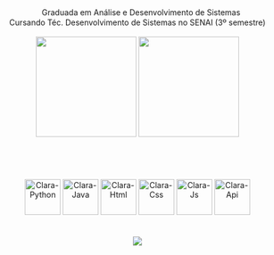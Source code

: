 
<div align="center">
ㅤGraduada em Análise e Desenvolvimento de Sistemas
  <br>
  Cursando Téc. Desenvolvimento de Sistemas no SENAI (3º semestre)
<div>
  <br>
  <img height = "180em" src="https://github-readme-stats.vercel.app/api?username=ClaraEsquivel&show_icons=true&theme=dracula" />
  <img height = "180em" src="https://github-readme-stats.vercel.app/api/top-langs/?username=ClaraEsquivel&layout=compact&theme=dracula" />
<div>

<br>

#

<div style="display: inline_block"><br>
  <img align="center" alt="Clara-Python" height="64" width="64" src="https://img.icons8.com/external-flaticons-lineal-color-flat-icons/64/external-python-computer-programming-icons-flaticons-lineal-color-flat-icons.png" alt="PYTHON">
  <img align="center" alt="Clara-Java" height="64" width="64" src="https://img.icons8.com/external-flaticons-lineal-color-flat-icons/64/external-java-computer-programming-icons-flaticons-lineal-color-flat-icons.png" alt="JAVA">
  <img align="center" alt="Clara-Html" height="64" width="64" src="https://img.icons8.com/external-flaticons-lineal-color-flat-icons/64/external-html-computer-programming-icons-flaticons-lineal-color-flat-icons.png" alt="HTML">
  <img align="center" alt="Clara-Css" height="64" width="64" src="https://img.icons8.com/external-flaticons-lineal-color-flat-icons/64/external-css-computer-programming-icons-flaticons-lineal-color-flat-icons.png" alt="CSS">
  <img align="center" alt="Clara-Js" height="64" width="64" src="https://img.icons8.com/external-flaticons-lineal-color-flat-icons/64/external-javascript-computer-programming-icons-flaticons-lineal-color-flat-icons.png" alt="JS">
  <img align="center" alt="Clara-Api" height="64" width="64" src="https://img.icons8.com/external-flaticons-lineal-color-flat-icons/64/external-integration-computer-programming-icons-flaticons-lineal-color-flat-icons-2.png" alt="API">
</div>

#

<div> 
  <a href="https://www.linkedin.com/in/clara-lemos-de-oliveira-esquivel-186522238/" target="_blank"><img src="https://img.shields.io/badge/-LinkedIn-%230077B5?style=for-the-badge&logo=linkedin&logoColor=white" target="_blank"></a> 
</div>

</div>
